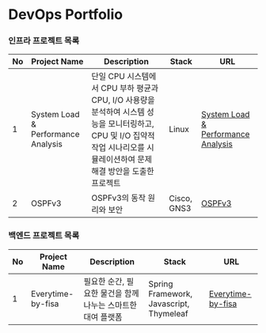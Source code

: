 # DevOps Portfolio 

### 인프라 프로젝트 목록
| No   | Project Name    | Description                          | Stack              | URL|
|------|-----------------|--------------------------------------|--------------------|----|
| 1    |System Load & Performance Analysis    | 단일 CPU 시스템에서 CPU 부하 평균과 CPU, I/O 사용량을 분석하여 시스템 성능을 모니터링하고, CPU 및 I/O 집약적 작업 시나리오를 시뮬레이션하여 문제 해결 방안을 도출한 프로젝트      | Linux  |[System Load & Performance Analysis](https://github.com/seungji2001/WooriFISA/blob/e39cbfc9400a62bc2bea8877fc5e278a4b9e465d/%EC%8B%9C%EC%8A%A4%ED%85%9C%20%EB%B6%80%ED%95%98%20%EB%B0%8F%20CPU%20%EC%83%81%ED%83%9C%20%EB%AA%A8%EB%8B%88%ED%84%B0%EB%A7%81.md) |
| 2 | OSPFv3 | OSPFv3의 동작 원리와 보안 | Cisco, GNS3 | [OSPFv3](https://www.canva.com/design/DAGQT7NObk8/aHSJaPEUMAkt-gZgbtsktQ/edit?utm_content=DAGQT7NObk8&utm_campaign=designshare&utm_medium=link2&utm_source=sharebutton)|
### 백엔드 프로젝트 목록
| No   | Project Name    | Description                          | Stack              | URL|
|------|-----------------|--------------------------------------|--------------------|----|
| 1    |Everytime-by-fisa    |  필요한 순간, 필요한 물건을 함께 나누는 스마트한 대여 플랫폼    | Spring Framework, Javascript, Thymeleaf  |[Everytime-by-fisa](https://github.com/seungji2001/Everytime-by-fisa) |
